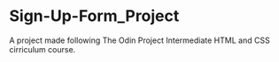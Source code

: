 # Sign-Up-Form_Project
A project made following The Odin Project Intermediate HTML and CSS cirriculum course. 

